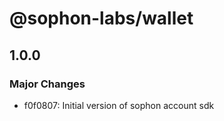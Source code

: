 # @sophon-labs/wallet

## 1.0.0

### Major Changes

- f0f0807: Initial version of sophon account sdk
